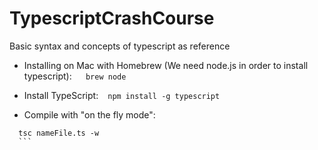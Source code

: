 # TypescriptCrashCourse
Basic syntax and concepts of typescript as reference

- Installing on Mac with Homebrew (We need node.js in order to install typescript): 
  ```
  brew node
  ```
  
- Install TypeScript: 
  ```
  npm install -g typescript
  ```
  
- Compile with "on the fly mode":
```
  tsc nameFile.ts -w
  ```

